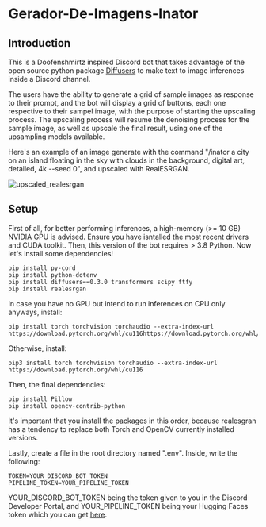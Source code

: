 # Gerador-De-Imagens-Inator

## Introduction

This is a Doofenshmirtz inspired Discord bot that takes advantage of the open source python package [Diffusers](https://huggingface.co/blog/stable_diffusion) to make text to image inferences inside a Discord channel.

The users have the ability to generate a grid of sample images as response to their prompt, and the bot will display a grid of buttons, each one respective to their sampel image, with the purpose of starting the upscaling process. The upscaling process will resume the denoising process for the sample image, as well as upscale the final result, using one of the upsampling models available.

Here's an example of an image generate with the command "/inator a city on an island floating in the sky with clouds in the background, digital art, detailed, 4k --seed 0", and upscaled with RealESRGAN.

![upscaled_realesrgan](https://user-images.githubusercontent.com/75852333/193890780-5c0e6340-e3f7-4fd0-abd0-5e8b2e693393.png)

## Setup

First of all, for better performing inferences, a high-memory (>= 10 GB) NVIDIA GPU is advised. Ensure you have isntalled the most recent drivers and CUDA toolkit. Then, this version of the bot requires > 3.8 Python. Now let's install some dependencies!

```
pip install py-cord
pip install python-dotenv
pip install diffusers==0.3.0 transformers scipy ftfy
pip install realesrgan
```

In case you have no GPU but intend to run inferences on CPU only anyways, install:

```
pip install torch torchvision torchaudio --extra-index-url https://download.pytorch.org/whl/cu116https://download.pytorch.org/whl/cpu
```

Otherwise, install:

```
pip3 install torch torchvision torchaudio --extra-index-url https://download.pytorch.org/whl/cu116
```

Then, the final dependencies:

```
pip install Pillow
pip install opencv-contrib-python
```

It's important that you install the packages in this order, because realesgran has a tendency to replace both Torch and OpenCV currently installed versions.

Lastly, create a file in the root directory named ".env". Inside, write the following:

```
TOKEN=YOUR_DISCORD_BOT_TOKEN
PIPELINE_TOKEN=YOUR_PIPELINE_TOKEN
```

YOUR_DISCORD_BOT_TOKEN being the token given to you in the Discord Developer Portal, and YOUR_PIPELINE_TOKEN being your Hugging Faces token which you can get [here](https://huggingface.co/docs/hub/security-tokens).
